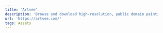 ```yaml
---
title: 'Artvee'
description: 'Browse and download high-resolution, public domain paintings, posters and illustrations.'
url: 'https://artvee.com/'
tags: Assets
---
```

